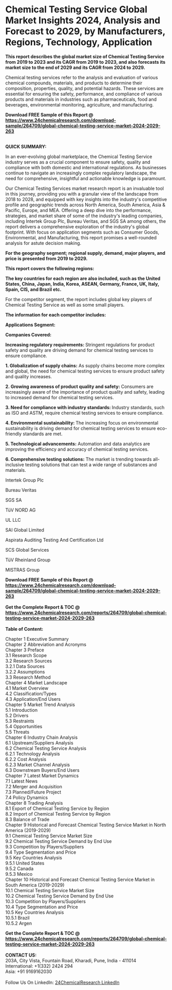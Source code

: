 <h1>Chemical Testing Service Global Market Insights 2024, Analysis and Forecast to 2029, by Manufacturers, Regions, Technology, Application</h1><p><strong>This report describes the global market size of Chemical Testing Service from 2019 to 2023 and its CAGR from 2019 to 2023, and also forecasts its market size to the end of 2029 and its CAGR from 2024 to 2029.</strong></p><p>
</p><p>Chemical testing services refer to the analysis and evaluation of various chemical compounds, materials, and products to determine their composition, properties, quality, and potential hazards. These services are essential for ensuring the safety, performance, and compliance of various products and materials in industries such as pharmaceuticals, food and beverages, environmental monitoring, agriculture, and manufacturing.</p><div><b>Download FREE Sample of this Report @ 
            <a href="https://www.24chemicalresearch.com/download-sample/264709/global-chemical-testing-service-market-2024-2029-263">
            https://www.24chemicalresearch.com/download-sample/264709/global-chemical-testing-service-market-2024-2029-263</a></b></div><br><p>
</p><p></p><p>
</p><p>
<strong>QUICK SUMMARY:</strong></p><p>
In an ever-evolving global marketplace, the Chemical Testing Service industry serves as a crucial component to ensure safety, quality and compliance with both domestic and international regulations. As businesses continue to navigate an increasingly complex regulatory landscape, the need for comprehensive, insightful and actionable knowledge is paramount.</p><p>
</p><p>
Our Chemical Testing Services market research report is an invaluable tool in this journey, providing you with a granular view of the landscape from 2018 to 2028, and equipped with key insights into the industry's competitive profile and geographic trends across North America, South America, Asia &amp; Pacific, Europe, and MEA. Offering a deep dive into the performance, strategies, and market share of some of the industry's leading companies, including Intertek Group Plc, Bureau Veritas, and SGS SA among others, the report delivers a comprehensive exploration of the industry's global footprint. With focus on application segments such as Consumer Goods, Environmental, and Manufacturing, this report promises a well-rounded analysis for astute decision making.</p><p>
</p><p>
</p><p>
<strong>For the geography segment; regional supply, demand, major players, and price is presented from 2019 to 2029.</strong></p><p>
</p><p>
<strong>This report covers the following regions:</strong></p><p>
</p><p>
</p><p><strong>The key countries for each region are also included, such as the United States, China, Japan, India, Korea, ASEAN, Germany, France, UK, Italy, Spain, CIS, and Brazil etc.</strong></p><p>
</p><p>
For the competitor segment, the report includes global key players of Chemical Testing Service as well as some small players.</p><p>
</p><p>
<strong>The information for each competitor includes:</strong></p><p>
</p><p>
<strong>Applications Segment:</strong></p><p>
</p><p>
<strong>Companies Covered:</strong></p><p>
</p><p>
</p><p></p><p>
<strong>Increasing regulatory requirements: </strong>Stringent regulations for product safety and quality are driving demand for chemical testing services to ensure compliance.</p><p>
<strong>1. Globalization of supply chains:</strong> As supply chains become more complex and global, the need for chemical testing services to ensure product safety and quality increases.</p><p>
<strong>2. Growing awareness of product quality and safety: </strong>Consumers are increasingly aware of the importance of product quality and safety, leading to increased demand for chemical testing services.</p><p>
<strong>3. Need for compliance with industry standards: </strong>Industry standards, such as ISO and ASTM, require chemical testing services to ensure compliance.</p><p>
<strong>4. Environmental sustainability: </strong>The increasing focus on environmental sustainability is driving demand for chemical testing services to ensure eco-friendly standards are met.</p><p>
<strong>5. Technological advancements:</strong> Automation and data analytics are improving the efficiency and accuracy of chemical testing services.</p><p>
<strong>6. Comprehensive testing solutions:</strong> The market is trending towards all-inclusive testing solutions that can test a wide range of substances and materials.</p><p>
</p><p>
</p><p>
</p><p>
Intertek Group Plc</p><p>
Bureau Veritas</p><p>
SGS SA</p><p>
TüV NORD AG</p><p>
UL LLC</p><p>
SAI Global Limited</p><p>
Aspirata Auditing Testing And Certification Ltd</p><p>
SCS Global Services</p><p>
TüV Rheinland Group</p><p>
MISTRAS Group</p><div><b>Download FREE Sample of this Report @ 
            <a href="https://www.24chemicalresearch.com/download-sample/264709/global-chemical-testing-service-market-2024-2029-263">
            https://www.24chemicalresearch.com/download-sample/264709/global-chemical-testing-service-market-2024-2029-263</a></b></div><br><div><b>Get the Complete Report & TOC @ 
            <a href="https://www.24chemicalresearch.com/reports/264709/global-chemical-testing-service-market-2024-2029-263">
            https://www.24chemicalresearch.com/reports/264709/global-chemical-testing-service-market-2024-2029-263</a></b></div><br>
            <b>Table of Content:</b><p>Chapter 1 Executive Summary<br />
Chapter 2 Abbreviation and Acronyms<br />
Chapter 3 Preface<br />
3.1 Research Scope<br />
3.2 Research Sources<br />
3.2.1 Data Sources<br />
3.2.2 Assumptions<br />
3.3 Research Method<br />
Chapter 4 Market Landscape<br />
4.1 Market Overview<br />
4.2 Classification/Types<br />
4.3 Application/End Users<br />
Chapter 5 Market Trend Analysis<br />
5.1 Introduction<br />
5.2 Drivers<br />
5.3 Restraints<br />
5.4 Opportunities<br />
5.5 Threats<br />
Chapter 6 Industry Chain Analysis<br />
6.1 Upstream/Suppliers Analysis<br />
6.2 Chemical Testing Service Analysis<br />
6.2.1 Technology Analysis<br />
6.2.2 Cost Analysis<br />
6.2.3 Market Channel Analysis<br />
6.3 Downstream Buyers/End Users<br />
Chapter 7 Latest Market Dynamics<br />
7.1 Latest News<br />
7.2 Merger and Acquisition<br />
7.3 Planned/Future Project<br />
7.4 Policy Dynamics<br />
Chapter 8 Trading Analysis<br />
8.1 Export of Chemical Testing Service by Region<br />
8.2 Import of Chemical Testing Service by Region<br />
8.3 Balance of Trade<br />
Chapter 9 Historical and Forecast Chemical Testing Service Market in North America (2019-2029)<br />
9.1 Chemical Testing Service Market Size<br />
9.2 Chemical Testing Service Demand by End Use<br />
9.3 Competition by Players/Suppliers<br />
9.4 Type Segmentation and Price<br />
9.5 Key Countries Analysis<br />
9.5.1 United States<br />
9.5.2 Canada<br />
9.5.3 Mexico<br />
Chapter 10 Historical and Forecast Chemical Testing Service Market in South America (2019-2029)<br />
10.1 Chemical Testing Service Market Size<br />
10.2 Chemical Testing Service Demand by End Use<br />
10.3 Competition by Players/Suppliers<br />
10.4 Type Segmentation and Price<br />
10.5 Key Countries Analysis<br />
10.5.1 Brazil<br />
10.5.2 Argen</p><div><b>Get the Complete Report & TOC @ 
            <a href="https://www.24chemicalresearch.com/reports/264709/global-chemical-testing-service-market-2024-2029-263">
            https://www.24chemicalresearch.com/reports/264709/global-chemical-testing-service-market-2024-2029-263</a></b></div><br><b>CONTACT US:</b><br>
            203A, City Vista, Fountain Road, Kharadi, Pune, India - 411014<br>
            International: +1(332) 2424 294<br>
            Asia: +91 9169162030 <br><br>
            Follow Us On LinkedIn: <a href="https://www.linkedin.com/company/24chemicalresearch/">24ChemicalResearch LinkedIn</a>